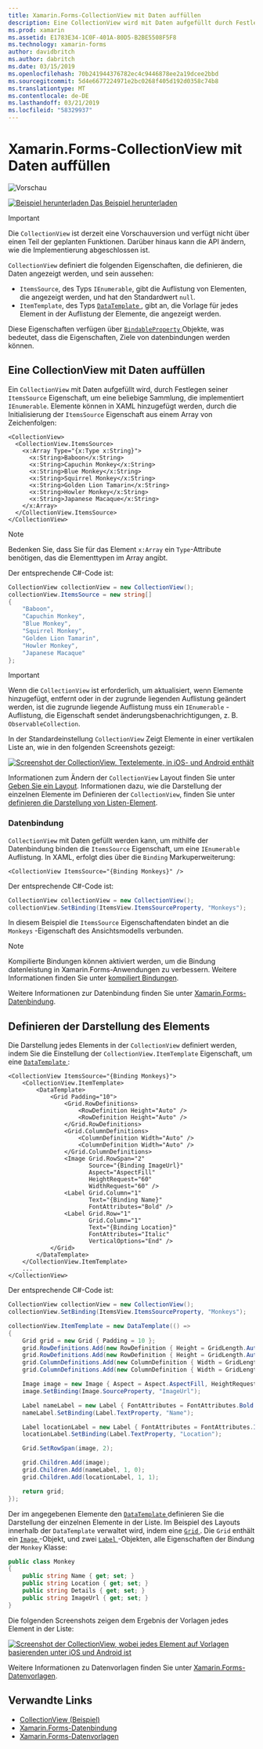 ```yaml
---
title: Xamarin.Forms-CollectionView mit Daten auffüllen
description: Eine CollectionView wird mit Daten aufgefüllt durch Festlegen der ItemsSource-Eigenschaft auf eine beliebige Sammlung, die IEnumerable implementiert.
ms.prod: xamarin
ms.assetid: E1783E34-1C0F-401A-80D5-B2BE5508F5F8
ms.technology: xamarin-forms
author: davidbritch
ms.author: dabritch
ms.date: 03/15/2019
ms.openlocfilehash: 70b241944376782ec4c9446878ee2a19dcee2bbd
ms.sourcegitcommit: 5d4e6677224971e2bc0268f405d192d0358c74b8
ms.translationtype: MT
ms.contentlocale: de-DE
ms.lasthandoff: 03/21/2019
ms.locfileid: "58329937"
---
```

# <a name="populate-xamarinforms-collectionview-with-data"></a>Xamarin.Forms-CollectionView mit Daten auffüllen

![Vorschau](~/media/shared/preview.png)

[![Beispiel herunterladen](~/media/shared/download.png) Das Beispiel herunterladen](https://github.com/xamarin/xamarin-forms-samples/tree/forms40/UserInterface/CollectionViewDemos/)

> [!IMPORTANT]
> Die `CollectionView` ist derzeit eine Vorschauversion und verfügt nicht über einen Teil der geplanten Funktionen. Darüber hinaus kann die API ändern, wie die Implementierung abgeschlossen ist.

`CollectionView` definiert die folgenden Eigenschaften, die definieren, die Daten angezeigt werden, und sein aussehen:

- `ItemsSource`, des Typs `IEnumerable`, gibt die Auflistung von Elementen, die angezeigt werden, und hat den Standardwert `null`.
- `ItemTemplate`, des Typs [ `DataTemplate` ](xref:Xamarin.Forms.DataTemplate), gibt an, die Vorlage für jedes Element in der Auflistung der Elemente, die angezeigt werden.

Diese Eigenschaften verfügen über [ `BindableProperty` ](xref:Xamarin.Forms.BindableProperty) Objekte, was bedeutet, dass die Eigenschaften, Ziele von datenbindungen werden können.

## <a name="populate-a-collectionview-with-data"></a>Eine CollectionView mit Daten auffüllen

Ein `CollectionView` mit Daten aufgefüllt wird, durch Festlegen seiner `ItemsSource` Eigenschaft, um eine beliebige Sammlung, die implementiert `IEnumerable`. Elemente können in XAML hinzugefügt werden, durch die Initialisierung der `ItemsSource` Eigenschaft aus einem Array von Zeichenfolgen:

```xaml
<CollectionView>
  <CollectionView.ItemsSource>
    <x:Array Type="{x:Type x:String}">
      <x:String>Baboon</x:String>
      <x:String>Capuchin Monkey</x:String>
      <x:String>Blue Monkey</x:String>
      <x:String>Squirrel Monkey</x:String>
      <x:String>Golden Lion Tamarin</x:String>
      <x:String>Howler Monkey</x:String>
      <x:String>Japanese Macaque</x:String>
    </x:Array>
  </CollectionView.ItemsSource>
</CollectionView>
```

> [!NOTE]
> Bedenken Sie, dass Sie für das Element `x:Array` ein `Type`-Attribute benötigen, das die Elementtypen im Array angibt.

Der entsprechende C#-Code ist:

```csharp
CollectionView collectionView = new CollectionView();
collectionView.ItemsSource = new string[]
{
    "Baboon",
    "Capuchin Monkey",
    "Blue Monkey",
    "Squirrel Monkey",
    "Golden Lion Tamarin",
    "Howler Monkey",
    "Japanese Macaque"
};
```

> [!IMPORTANT]
> Wenn die `CollectionView` ist erforderlich, um aktualisiert, wenn Elemente hinzugefügt, entfernt oder in der zugrunde liegenden Auflistung geändert werden, ist die zugrunde liegende Auflistung muss ein `IEnumerable` -Auflistung, die Eigenschaft sendet änderungsbenachrichtigungen, z. B. `ObservableCollection`.

In der Standardeinstellung `CollectionView` Zeigt Elemente in einer vertikalen Liste an, wie in den folgenden Screenshots gezeigt:

[![Screenshot der CollectionView, Textelemente, in iOS- und Android enthält](populate-data-images/text.png "Textelemente in einem CollectionView")](populate-data-images/text-large.png#lightbox "Textelemente in einem CollectionView")

Informationen zum Ändern der `CollectionView` Layout finden Sie unter [Geben Sie ein Layout](layout.md). Informationen dazu, wie die Darstellung der einzelnen Elemente im Definieren der `CollectionView`, finden Sie unter [definieren die Darstellung von Listen-Element](#define-list-item-appearance).

### <a name="data-binding"></a>Datenbindung

`CollectionView` mit Daten gefüllt werden kann, um mithilfe der Datenbindung binden die `ItemsSource` Eigenschaft, um eine `IEnumerable` Auflistung. In XAML, erfolgt dies über die `Binding` Markuperweiterung:

```xaml
<CollectionView ItemsSource="{Binding Monkeys}" />
```

Der entsprechende C#-Code ist:

```csharp
CollectionView collectionView = new CollectionView();
collectionView.SetBinding(ItemsView.ItemsSourceProperty, "Monkeys");
```

In diesem Beispiel die `ItemsSource` Eigenschaftendaten bindet an die `Monkeys` -Eigenschaft des Ansichtsmodells verbunden.

> [!NOTE]
> Kompilierte Bindungen können aktiviert werden, um die Bindung datenleistung in Xamarin.Forms-Anwendungen zu verbessern. Weitere Informationen finden Sie unter [kompiliert Bindungen](~/xamarin-forms/app-fundamentals/data-binding/compiled-bindings.md).

Weitere Informationen zur Datenbindung finden Sie unter [Xamarin.Forms-Datenbindung](~/xamarin-forms/app-fundamentals/data-binding/index.md).

## <a name="define-item-appearance"></a>Definieren der Darstellung des Elements

Die Darstellung jedes Elements in der `CollectionView` definiert werden, indem Sie die Einstellung der `CollectionView.ItemTemplate` Eigenschaft, um eine [ `DataTemplate` ](xref:Xamarin.Forms.DataTemplate):

```xaml
<CollectionView ItemsSource="{Binding Monkeys}">
    <CollectionView.ItemTemplate>
        <DataTemplate>
            <Grid Padding="10">
                <Grid.RowDefinitions>
                    <RowDefinition Height="Auto" />
                    <RowDefinition Height="Auto" />
                </Grid.RowDefinitions>
                <Grid.ColumnDefinitions>
                    <ColumnDefinition Width="Auto" />
                    <ColumnDefinition Width="Auto" />
                </Grid.ColumnDefinitions>
                <Image Grid.RowSpan="2"
                       Source="{Binding ImageUrl}"
                       Aspect="AspectFill"
                       HeightRequest="60"
                       WidthRequest="60" />
                <Label Grid.Column="1"
                       Text="{Binding Name}"
                       FontAttributes="Bold" />
                <Label Grid.Row="1"
                       Grid.Column="1"
                       Text="{Binding Location}"
                       FontAttributes="Italic"
                       VerticalOptions="End" />
            </Grid>
        </DataTemplate>
    </CollectionView.ItemTemplate>
    ...
</CollectionView>
```

Der entsprechende C#-Code ist:

```csharp
CollectionView collectionView = new CollectionView();
collectionView.SetBinding(ItemsView.ItemsSourceProperty, "Monkeys");

collectionView.ItemTemplate = new DataTemplate(() =>
{
    Grid grid = new Grid { Padding = 10 };
    grid.RowDefinitions.Add(new RowDefinition { Height = GridLength.Auto });
    grid.RowDefinitions.Add(new RowDefinition { Height = GridLength.Auto });
    grid.ColumnDefinitions.Add(new ColumnDefinition { Width = GridLength.Auto });
    grid.ColumnDefinitions.Add(new ColumnDefinition { Width = GridLength.Auto });

    Image image = new Image { Aspect = Aspect.AspectFill, HeightRequest = 60, WidthRequest = 60 };
    image.SetBinding(Image.SourceProperty, "ImageUrl");

    Label nameLabel = new Label { FontAttributes = FontAttributes.Bold };
    nameLabel.SetBinding(Label.TextProperty, "Name");

    Label locationLabel = new Label { FontAttributes = FontAttributes.Italic, VerticalOptions = LayoutOptions.End };
    locationLabel.SetBinding(Label.TextProperty, "Location");

    Grid.SetRowSpan(image, 2);

    grid.Children.Add(image);
    grid.Children.Add(nameLabel, 1, 0);
    grid.Children.Add(locationLabel, 1, 1);

    return grid;
});
```

Der im angegebenen Elemente den [ `DataTemplate` ](xref:Xamarin.Forms.DataTemplate) definieren Sie die Darstellung der einzelnen Elemente in der Liste. Im Beispiel des Layouts innerhalb der `DataTemplate` verwaltet wird, indem eine [ `Grid` ](xref:Xamarin.Forms.Grid). Die `Grid` enthält ein [ `Image` ](xref:Xamarin.Forms.Image) -Objekt, und zwei [ `Label` ](xref:Xamarin.Forms.Label) -Objekten, alle Eigenschaften der Bindung der `Monkey` Klasse:

```csharp
public class Monkey
{
    public string Name { get; set; }
    public string Location { get; set; }
    public string Details { get; set; }
    public string ImageUrl { get; set; }
}
```

Die folgenden Screenshots zeigen dem Ergebnis der Vorlagen jedes Element in der Liste:

[![Screenshot der CollectionView, wobei jedes Element auf Vorlagen basierenden unter iOS und Android ist](populate-data-images/datatemplate.png "auf Vorlagen basierenden Elemente in einem CollectionView")](populate-data-images/datatemplate-large.png#lightbox "auf Vorlagen basierenden Elemente in einem CollectionView")

Weitere Informationen zu Datenvorlagen finden Sie unter [Xamarin.Forms-Datenvorlagen](~/xamarin-forms/app-fundamentals/templates/data-templates/index.md).

## <a name="related-links"></a>Verwandte Links

- [CollectionView (Beispiel)](https://github.com/xamarin/xamarin-forms-samples/tree/forms40/UserInterface/CollectionViewDemos/)
- [Xamarin.Forms-Datenbindung](~/xamarin-forms/app-fundamentals/data-binding/index.md)
- [Xamarin.Forms-Datenvorlagen](~/xamarin-forms/app-fundamentals/templates/data-templates/index.md)
